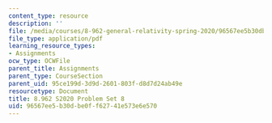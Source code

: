 ```yaml
---
content_type: resource
description: ''
file: /media/courses/8-962-general-relativity-spring-2020/96567ee5b30dbe0ff62741e573e6e570_MIT8_962S20_pset08.pdf
file_type: application/pdf
learning_resource_types:
- Assignments
ocw_type: OCWFile
parent_title: Assignments
parent_type: CourseSection
parent_uid: 95ce199d-3d9d-2601-803f-d8d7d24ab49e
resourcetype: Document
title: 8.962 S2020 Problem Set 8
uid: 96567ee5-b30d-be0f-f627-41e573e6e570
---
```

